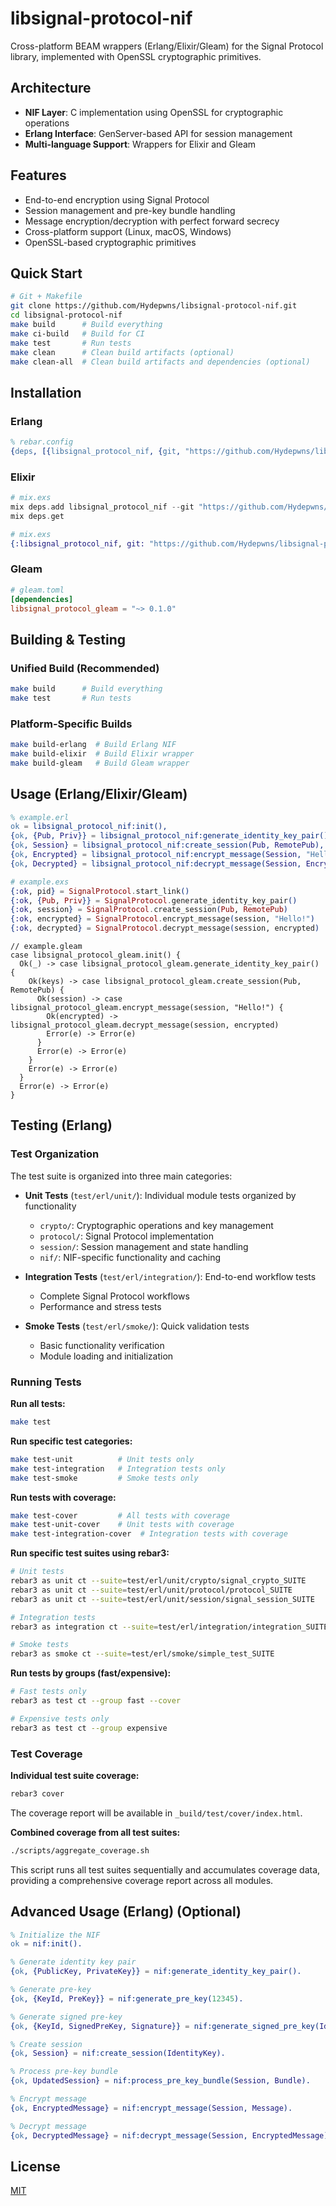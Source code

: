 # libsignal-protocol-nif

Cross-platform BEAM wrappers (Erlang/Elixir/Gleam) for the Signal Protocol library, implemented with OpenSSL cryptographic primitives.

## Architecture

- **NIF Layer**: C implementation using OpenSSL for cryptographic operations
- **Erlang Interface**: GenServer-based API for session management
- **Multi-language Support**: Wrappers for Elixir and Gleam

## Features

- End-to-end encryption using Signal Protocol
- Session management and pre-key bundle handling
- Message encryption/decryption with perfect forward secrecy
- Cross-platform support (Linux, macOS, Windows)
- OpenSSL-based cryptographic primitives

## Quick Start

```bash
# Git + Makefile
git clone https://github.com/Hydepwns/libsignal-protocol-nif.git
cd libsignal-protocol-nif
make build      # Build everything
make ci-build   # Build for CI
make test       # Run tests
make clean      # Clean build artifacts (optional)
make clean-all  # Clean build artifacts and dependencies (optional)
```

## Installation

### Erlang

```erlang
% rebar.config
{deps, [{libsignal_protocol_nif, {git, "https://github.com/Hydepwns/libsignal-protocol-nif.git"}}]}.
```

### Elixir

```elixir
# mix.exs
mix deps.add libsignal_protocol_nif --git "https://github.com/Hydepwns/libsignal-protocol-nif.git"
mix deps.get
```

```elixir
# mix.exs
{:libsignal_protocol_nif, git: "https://github.com/Hydepwns/libsignal-protocol-nif.git"}
```

### Gleam

```toml
# gleam.toml
[dependencies]
libsignal_protocol_gleam = "~> 0.1.0"
```

## Building & Testing

### Unified Build (Recommended)

```bash
make build      # Build everything
make test       # Run tests
```

### Platform-Specific Builds

```bash
make build-erlang  # Build Erlang NIF
make build-elixir  # Build Elixir wrapper
make build-gleam   # Build Gleam wrapper
```

## Usage (Erlang/Elixir/Gleam)

```erlang
% example.erl
ok = libsignal_protocol_nif:init(),
{ok, {Pub, Priv}} = libsignal_protocol_nif:generate_identity_key_pair(),
{ok, Session} = libsignal_protocol_nif:create_session(Pub, RemotePub),
{ok, Encrypted} = libsignal_protocol_nif:encrypt_message(Session, "Hello!"),
{ok, Decrypted} = libsignal_protocol_nif:decrypt_message(Session, Encrypted).
```

```elixir
# example.exs
{:ok, pid} = SignalProtocol.start_link()
{:ok, {Pub, Priv}} = SignalProtocol.generate_identity_key_pair()
{:ok, session} = SignalProtocol.create_session(Pub, RemotePub)
{:ok, encrypted} = SignalProtocol.encrypt_message(session, "Hello!")
{:ok, decrypted} = SignalProtocol.decrypt_message(session, encrypted)
```

```gleam
// example.gleam
case libsignal_protocol_gleam.init() {
  Ok(_) -> case libsignal_protocol_gleam.generate_identity_key_pair() {
    Ok(keys) -> case libsignal_protocol_gleam.create_session(Pub, RemotePub) {
      Ok(session) -> case libsignal_protocol_gleam.encrypt_message(session, "Hello!") {
        Ok(encrypted) -> libsignal_protocol_gleam.decrypt_message(session, encrypted)
        Error(e) -> Error(e)
      }
      Error(e) -> Error(e)
    }
    Error(e) -> Error(e)
  }
  Error(e) -> Error(e)
}
```

## Testing (Erlang)

### Test Organization

The test suite is organized into three main categories:

- **Unit Tests** (`test/erl/unit/`): Individual module tests organized by functionality

  - `crypto/`: Cryptographic operations and key management
  - `protocol/`: Signal Protocol implementation
  - `session/`: Session management and state handling
  - `nif/`: NIF-specific functionality and caching

- **Integration Tests** (`test/erl/integration/`): End-to-end workflow tests

  - Complete Signal Protocol workflows
  - Performance and stress tests

- **Smoke Tests** (`test/erl/smoke/`): Quick validation tests
  - Basic functionality verification
  - Module loading and initialization

### Running Tests

**Run all tests:**

```bash
make test
```

**Run specific test categories:**

```bash
make test-unit          # Unit tests only
make test-integration   # Integration tests only
make test-smoke         # Smoke tests only
```

**Run tests with coverage:**

```bash
make test-cover         # All tests with coverage
make test-unit-cover    # Unit tests with coverage
make test-integration-cover  # Integration tests with coverage
```

**Run specific test suites using rebar3:**

```bash
# Unit tests
rebar3 as unit ct --suite=test/erl/unit/crypto/signal_crypto_SUITE
rebar3 as unit ct --suite=test/erl/unit/protocol/protocol_SUITE
rebar3 as unit ct --suite=test/erl/unit/session/signal_session_SUITE

# Integration tests
rebar3 as integration ct --suite=test/erl/integration/integration_SUITE

# Smoke tests
rebar3 as smoke ct --suite=test/erl/smoke/simple_test_SUITE
```

**Run tests by groups (fast/expensive):**

```bash
# Fast tests only
rebar3 as test ct --group fast --cover

# Expensive tests only
rebar3 as test ct --group expensive
```

### Test Coverage

**Individual test suite coverage:**

```bash
rebar3 cover
```

The coverage report will be available in `_build/test/cover/index.html`.

**Combined coverage from all test suites:**

```bash
./scripts/aggregate_coverage.sh
```

This script runs all test suites sequentially and accumulates coverage data, providing a comprehensive coverage report across all modules.

## Advanced Usage (Erlang) (Optional)

```erlang
% Initialize the NIF
ok = nif:init().

% Generate identity key pair
{ok, {PublicKey, PrivateKey}} = nif:generate_identity_key_pair().

% Generate pre-key
{ok, {KeyId, PreKey}} = nif:generate_pre_key(12345).

% Generate signed pre-key
{ok, {KeyId, SignedPreKey, Signature}} = nif:generate_signed_pre_key(IdentityKey, 67890).

% Create session
{ok, Session} = nif:create_session(IdentityKey).

% Process pre-key bundle
{ok, UpdatedSession} = nif:process_pre_key_bundle(Session, Bundle).

% Encrypt message
{ok, EncryptedMessage} = nif:encrypt_message(Session, Message).

% Decrypt message
{ok, DecryptedMessage} = nif:decrypt_message(Session, EncryptedMessage).
```

## License

[MIT](LICENSE)
